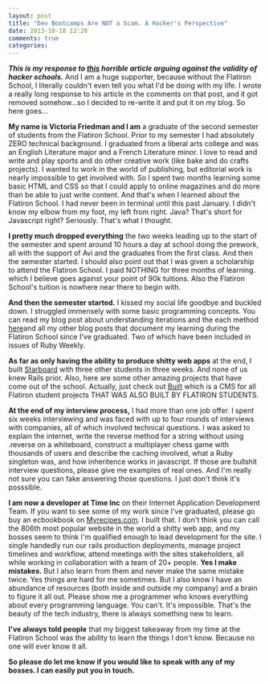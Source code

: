 ```yaml
---
layout: post
title: "Dev Bootcamps Are NOT a Scam. A Hacker's Perspective"
date: 2013-10-18 12:20
comments: true
categories: 
---
```


<script type="text/javascript">

  var _gaq = _gaq || [];
  _gaq.push(['_setAccount', 'UA-38989132-1']);
  _gaq.push(['_trackPageview']);

  (function() {
    var ga = document.createElement('script'); ga.type = 'text/javascript'; ga.async = true;
    ga.src = ('https:' == document.location.protocol ? 'https://ssl' : 'http://www') + '.google-analytics.com/ga.js';
    var s = document.getElementsByTagName('script')[0]; s.parentNode.insertBefore(ga, s);
  })();

</script>
***This is my response to <a href=http://www.techendo.co/posts/are-dev-bootcamps-a-scam-a-hacker-s-perspective>this</a> horrible article arguing against the validity of hacker schools.*** And I am a huge supporter, because without the Flatiron School, I literally couldn't even tell you what I'd be doing with my life. I wrote a really long response to his article in the comments on that post, and it got removed somehow...so I decided to re-write it and put it on my blog. So here goes...


__My name is Victoria Friedman and I am__ a graduate of the second semester of students from the Flatiron School. Prior to my semester I had absolutely ZERO technical background. I graduated from a liberal arts college and was an English Literature major and a French Literature minor. I love to read and write and play sports and do other creative work (like bake and do crafts projects). I wanted to work in the world of publishing, but editorial work is nearly impossible to get involved with. So I spent two months learning some basic HTML and CSS so that I could apply to online magazines and do more than be able to just write content. And that's when I learned about the Flatiron School. I had never been in terminal until this past January. I didn't know my elbow from my foot, my left from right. Java? That's short for Javascript right? Seriously. That's what I thought.

__I pretty much dropped everything__ the two weeks leading up to the start of the semester and spent around 10 hours a day at school doing the prework, all with the support of Avi and the graduates from the first class. And then the semester started. I should also point out that I was given a scholarship to attend the Flatiron School. I paid NOTHING for three months of learning. which I believe goes against your point of 90k tuitions. Also the Flatiron School's tuition is nowhere near there to begin with. 

__And then the semester started.__ I kissed my social life goodbye and buckled down. I struggled immensely with some basic programming concepts. You can read my blog post about understanding iterations and the each method <a href="http://bit.ly/1aVW6M0">here</a>and all my other blog posts that document my learning during the Flatiron School since I've graduated. Two of which have been included in issues of Ruby Weekly.

__As far as only having the ability to produce shitty web apps__ at the end, I built <a href="starboard.flatironschool.com"> Starboard</a> with three other students in three weeks. And none of us knew Rails prior. Also, here are some other amazing projects that have come out of the school. Actually, just check out <a href="built.flatironschool.com">Built</a> which is a CMS for all Flatiron student projects THAT WAS ALSO BUILT BY FLATIRON STUDENTS. 

__At the end of my interview process,__ I had more than one job offer. I spent six weeks interviewing and was faced with up to four rounds of interviews with companies, all of which involved technical questions. I was asked to explain the internet, write the reverse method for a string without using .reverse on a whiteboard, construct a multiplayer chess game with thousands of users and describe the caching involved, what a Ruby singleton was, and how inheritence works in javascript. If those are bullshit interview questions, please give me examples of real ones. And I'm really not sure you can fake answering those questions. I just don't think it's posssible.

__I am now a developer at Time Inc__ on their Internet Application Development Team. If you want to see some of my work since I've graduated, please go buy an ecbookbook on <a href=myrecipes.com>Myrecipes.com</a>. I built that. I don't think you can call the 806th most popular website in the world a shitty web app, and my bosses seem to think I'm qualified enough to lead development for the site. I single handedly run our rails production deployments, manage project timelines and workflow, attend meetings with the sites stakeholders, all while working in collaboration with a team of 20+ people. 
__Yes I make mistakes.__ But I also learn from them and never make the same mistake twice. Yes things are hard for me sometimes. But I also know I have an abundance of resources (both inside and outside my company) and a brain to figure it all out. Please show me a programmer who knows everything about every programming language. You can't. It's impossible. That's the beauty of the tech industry, there is always something new to learn.

__I've always told people__ that my biggest takeaway from my time at the Flatiron School was the ability to learn the things I don't know. Because no one will ever know it all. 

__So please do let me know if you would like to speak with any of my bosses. I can easily put you in touch.__


